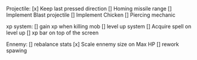 Projectile:
    [x] Keep last pressed direction
    [] Homing missile range
    [] Implement Blast projectile
    [] Implement Chicken
    [] Piercing mechanic

xp system:
    [] gain xp when killing mob
    [] level up system
    [] Acquire spell on level up
    [] xp bar on top of the screen

Ennemy:
    [] rebalance stats
    [x] Scale ennemy size on Max HP
    [] rework spawing 
